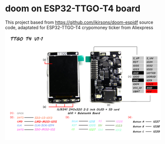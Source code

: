 # doom on ESP32-TTGO-T4 board
This project based from https://github.com/jkirsons/doom-espidf source code, adaptated for ESP32-TTGO-T4 crypomoney ticker from Aliexpress
![image](https://github.com/fa1ke5/doom-espidf/blob/master/pict/T4%20V1.1.jpg)
